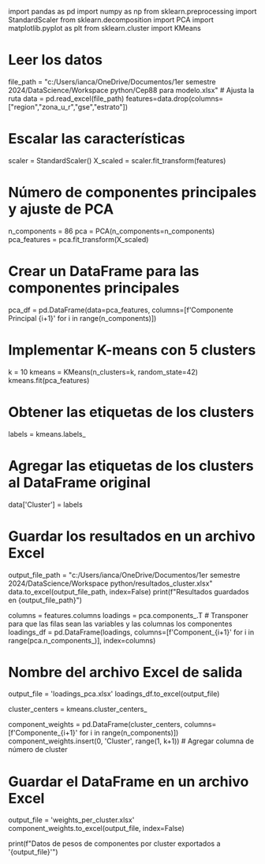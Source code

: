 import pandas as pd
import numpy as np
from sklearn.preprocessing import StandardScaler
from sklearn.decomposition import PCA
import matplotlib.pyplot as plt
from sklearn.cluster import KMeans

# Leer los datos
file_path = "c:/Users/ianca/OneDrive/Documentos/1er semestre 2024/DataScience/Workspace python/Cep88 para modelo.xlsx"  # Ajusta la ruta
data = pd.read_excel(file_path)
features=data.drop(columns=["region","zona_u_r","gse","estrato"])

# Escalar las características
scaler = StandardScaler()
X_scaled = scaler.fit_transform(features)

# Número de componentes principales y ajuste de PCA
n_components = 86
pca = PCA(n_components=n_components)
pca_features = pca.fit_transform(X_scaled)

# Crear un DataFrame para las componentes principales
pca_df = pd.DataFrame(data=pca_features, columns=[f'Componente Principal {i+1}' for i in range(n_components)])

# Implementar K-means con 5 clusters
k = 10
kmeans = KMeans(n_clusters=k, random_state=42)
kmeans.fit(pca_features)

# Obtener las etiquetas de los clusters
labels = kmeans.labels_

# Agregar las etiquetas de los clusters al DataFrame original
data['Cluster'] = labels

# Guardar los resultados en un archivo Excel
output_file_path = "c:/Users/ianca/OneDrive/Documentos/1er semestre 2024/DataScience/Workspace python/resultados_cluster.xlsx"
data.to_excel(output_file_path, index=False)
print(f"Resultados guardados en {output_file_path}")

columns = features.columns
loadings = pca.components_.T  # Transponer para que las filas sean las variables y las columnas los componentes
loadings_df = pd.DataFrame(loadings, columns=[f'Component_{i+1}' for i in range(pca.n_components_)], index=columns)

# Nombre del archivo Excel de salida
output_file = 'loadings_pca.xlsx'
loadings_df.to_excel(output_file)

cluster_centers = kmeans.cluster_centers_

component_weights = pd.DataFrame(cluster_centers, columns=[f'Componente_{i+1}' for i in range(n_components)])
component_weights.insert(0, 'Cluster', range(1, k+1))  # Agregar columna de número de cluster

# Guardar el DataFrame en un archivo Excel
output_file = 'weights_per_cluster.xlsx'
component_weights.to_excel(output_file, index=False)

print(f"Datos de pesos de componentes por cluster exportados a '{output_file}'")
